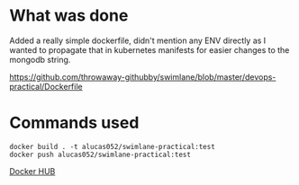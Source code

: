 # What was done

Added a really simple dockerfile, didn't mention any ENV directly as I wanted to propagate that in kubernetes manifests for easier changes to the mongodb string.

https://github.com/throwaway-githubby/swimlane/blob/master/devops-practical/Dockerfile
# Commands used
```
docker build . -t alucas052/swimlane-practical:test
docker push alucas052/swimlane-practical:test
```
[Docker HUB](https://hub.docker.com/repository/docker/alucas052/swimlane-practical)
